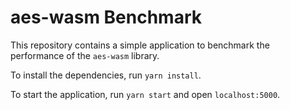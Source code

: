 # aes-wasm Benchmark

This repository contains a simple application to benchmark the performance of the `aes-wasm` library.

To install the dependencies, run `yarn install`.

To start the application, run `yarn start` and open `localhost:5000`.